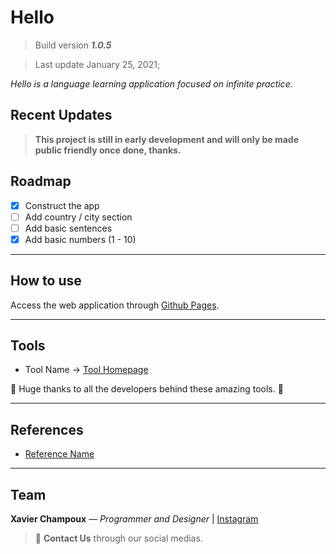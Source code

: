 # Hello

> Build version **_1.0.5_**

> Last update January 25, 2021;

_Hello is a language learning application focused on infinite practice._

## Recent Updates

>**This project is still in early development and will only be made public friendly once done, thanks.**

## Roadmap

- [x] Construct the app
- [ ] Add country / city section
- [ ] Add basic sentences
- [x] Add basic numbers (1 - 10)

---
## How to use

Access the web application through [Github Pages](https://levieuxsinge.github.io/Hello/).

---

## Tools

- Tool Name -> [Tool Homepage](link)

:metal: Huge thanks to all the developers behind these amazing tools. :metal:

---

## References

- [Reference Name](link)

---

## Team

**Xavier Champoux** — _Programmer and Designer_ | [Instagram](https://www.instagram.com/doldmk/?hl=fr)

> :postbox: **Contact Us** through our social medias.
